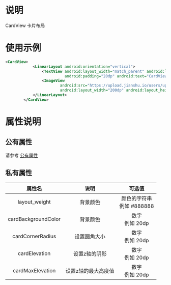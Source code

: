 # 说明
CardView 卡片布局

# 使用示例
```xml
<CardView>
            <LinearLayout android:orientation="vertical">
                <TextView android:layout_width="match_parent" android:layout_height="wrap_content"
                          android:padding="20dp" android:text="CardView演示"/>
                <ImageView
                        android:src="https://upload.jianshu.io/users/upload_avatars/4321745/406ef6d9-28c1-4f35-8cee-37818cc404af.jpg"
                        android:layout_width="200dp" android:layout_height="200dp" android:scaleType="CENTER_CROP"/>
            </LinearLayout>
        </CardView>
```

# 属性说明

## 公有属性
请参考 [公有属性](/zh-cn/funcs/ui-native-view.md#公有属性)

## 私有属性

| 属性名 | 说明 | 可选值 |
| :------: | :------: | :------: |
| layout_weight |  背景颜色 | 颜色的字符串<br/>例如 #888888|
| cardBackgroundColor | 背景颜色 | 数字 <br/>例如 20dp|
| cardCornerRadius | 设置圆角大小 |  数字 <br/>例如 20dp|
| cardElevation | 设置z轴的阴影 | 数字 <br/>例如 20dp|
| cardMaxElevation | 设置z轴的最大高度值 |数字 <br/>例如 20dp|